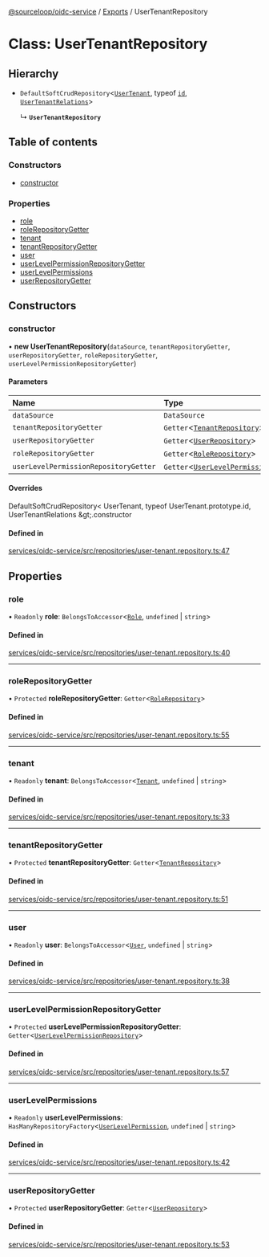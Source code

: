 [@sourceloop/oidc-service](../README.md) / [Exports](../modules.md) / UserTenantRepository

# Class: UserTenantRepository

## Hierarchy

- `DefaultSoftCrudRepository`<[`UserTenant`](UserTenant.md), typeof [`id`](UserTenant.md#id), [`UserTenantRelations`](../interfaces/UserTenantRelations.md)\>

  ↳ **`UserTenantRepository`**

## Table of contents

### Constructors

- [constructor](UserTenantRepository.md#constructor)

### Properties

- [role](UserTenantRepository.md#role)
- [roleRepositoryGetter](UserTenantRepository.md#rolerepositorygetter)
- [tenant](UserTenantRepository.md#tenant)
- [tenantRepositoryGetter](UserTenantRepository.md#tenantrepositorygetter)
- [user](UserTenantRepository.md#user)
- [userLevelPermissionRepositoryGetter](UserTenantRepository.md#userlevelpermissionrepositorygetter)
- [userLevelPermissions](UserTenantRepository.md#userlevelpermissions)
- [userRepositoryGetter](UserTenantRepository.md#userrepositorygetter)

## Constructors

### constructor

• **new UserTenantRepository**(`dataSource`, `tenantRepositoryGetter`, `userRepositoryGetter`, `roleRepositoryGetter`, `userLevelPermissionRepositoryGetter`)

#### Parameters

| Name | Type |
| :------ | :------ |
| `dataSource` | `DataSource` |
| `tenantRepositoryGetter` | `Getter`<[`TenantRepository`](TenantRepository.md)\> |
| `userRepositoryGetter` | `Getter`<[`UserRepository`](UserRepository.md)\> |
| `roleRepositoryGetter` | `Getter`<[`RoleRepository`](RoleRepository.md)\> |
| `userLevelPermissionRepositoryGetter` | `Getter`<[`UserLevelPermissionRepository`](UserLevelPermissionRepository.md)\> |

#### Overrides

DefaultSoftCrudRepository&lt;
  UserTenant,
  typeof UserTenant.prototype.id,
  UserTenantRelations
\&gt;.constructor

#### Defined in

[services/oidc-service/src/repositories/user-tenant.repository.ts:47](https://github.com/sourcefuse/loopback4-microservice-catalog/blob/93a7f917/services/oidc-service/src/repositories/user-tenant.repository.ts#L47)

## Properties

### role

• `Readonly` **role**: `BelongsToAccessor`<[`Role`](Role.md), `undefined` \| `string`\>

#### Defined in

[services/oidc-service/src/repositories/user-tenant.repository.ts:40](https://github.com/sourcefuse/loopback4-microservice-catalog/blob/93a7f917/services/oidc-service/src/repositories/user-tenant.repository.ts#L40)

___

### roleRepositoryGetter

• `Protected` **roleRepositoryGetter**: `Getter`<[`RoleRepository`](RoleRepository.md)\>

#### Defined in

[services/oidc-service/src/repositories/user-tenant.repository.ts:55](https://github.com/sourcefuse/loopback4-microservice-catalog/blob/93a7f917/services/oidc-service/src/repositories/user-tenant.repository.ts#L55)

___

### tenant

• `Readonly` **tenant**: `BelongsToAccessor`<[`Tenant`](Tenant.md), `undefined` \| `string`\>

#### Defined in

[services/oidc-service/src/repositories/user-tenant.repository.ts:33](https://github.com/sourcefuse/loopback4-microservice-catalog/blob/93a7f917/services/oidc-service/src/repositories/user-tenant.repository.ts#L33)

___

### tenantRepositoryGetter

• `Protected` **tenantRepositoryGetter**: `Getter`<[`TenantRepository`](TenantRepository.md)\>

#### Defined in

[services/oidc-service/src/repositories/user-tenant.repository.ts:51](https://github.com/sourcefuse/loopback4-microservice-catalog/blob/93a7f917/services/oidc-service/src/repositories/user-tenant.repository.ts#L51)

___

### user

• `Readonly` **user**: `BelongsToAccessor`<[`User`](User.md), `undefined` \| `string`\>

#### Defined in

[services/oidc-service/src/repositories/user-tenant.repository.ts:38](https://github.com/sourcefuse/loopback4-microservice-catalog/blob/93a7f917/services/oidc-service/src/repositories/user-tenant.repository.ts#L38)

___

### userLevelPermissionRepositoryGetter

• `Protected` **userLevelPermissionRepositoryGetter**: `Getter`<[`UserLevelPermissionRepository`](UserLevelPermissionRepository.md)\>

#### Defined in

[services/oidc-service/src/repositories/user-tenant.repository.ts:57](https://github.com/sourcefuse/loopback4-microservice-catalog/blob/93a7f917/services/oidc-service/src/repositories/user-tenant.repository.ts#L57)

___

### userLevelPermissions

• `Readonly` **userLevelPermissions**: `HasManyRepositoryFactory`<[`UserLevelPermission`](UserLevelPermission.md), `undefined` \| `string`\>

#### Defined in

[services/oidc-service/src/repositories/user-tenant.repository.ts:42](https://github.com/sourcefuse/loopback4-microservice-catalog/blob/93a7f917/services/oidc-service/src/repositories/user-tenant.repository.ts#L42)

___

### userRepositoryGetter

• `Protected` **userRepositoryGetter**: `Getter`<[`UserRepository`](UserRepository.md)\>

#### Defined in

[services/oidc-service/src/repositories/user-tenant.repository.ts:53](https://github.com/sourcefuse/loopback4-microservice-catalog/blob/93a7f917/services/oidc-service/src/repositories/user-tenant.repository.ts#L53)
